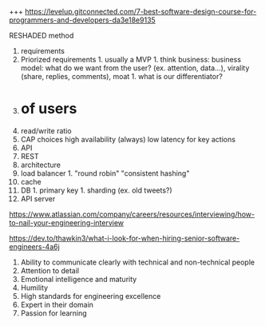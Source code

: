 +++ https://levelup.gitconnected.com/7-best-software-design-course-for-programmers-and-developers-da3e18e9135

RESHADED method


1. requirements
  1. Priorized requirements
    1. usually a MVP
    1. think business: business model: what do we want from the user? (ex. attention, data…), virality (share, replies, comments), moat
    1. what is our differentiator?
  1. # of users
  1. read/write ratio
  1. CAP choices
    high availability (always)
    low latency for key actions
1. API
  1. REST
1. architecture
  1. load balancer
    1. "round robin" "consistent hashing"
  1. cache
  1. DB
    1. primary key
    1. sharding (ex. old tweets?)
  1. API server




https://www.atlassian.com/company/careers/resources/interviewing/how-to-nail-your-engineering-interview



https://dev.to/thawkin3/what-i-look-for-when-hiring-senior-software-engineers-4a6j
1. Ability to communicate clearly with technical and non-technical people
2. Attention to detail
3. Emotional intelligence and maturity
4. Humility
5. High standards for engineering excellence
6. Expert in their domain
7. Passion for learning
